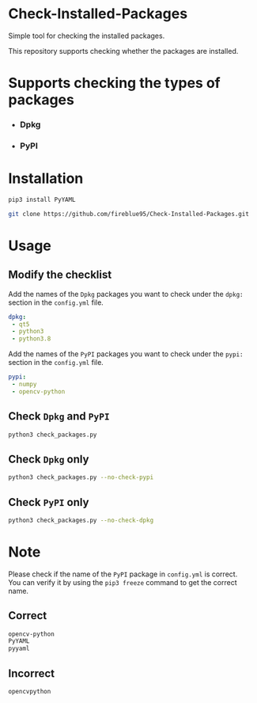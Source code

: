 # Check-Installed-Packages
Simple tool for checking the installed packages.

This repository supports checking whether the packages are installed.

Supports checking the types of packages
===
* ### Dpkg
* ### PyPI

Installation
===

```bash
pip3 install PyYAML
```

```bash
git clone https://github.com/fireblue95/Check-Installed-Packages.git
```

Usage
===

Modify the checklist
---

Add the names of the `Dpkg` packages you want to check under the `dpkg:` section in the `config.yml` file.
```yaml
dpkg:
 - qt5
 - python3
 - python3.8
```

Add the names of the `PyPI` packages you want to check under the `pypi:` section in the `config.yml` file.
```yaml
pypi:
 - numpy
 - opencv-python
```


Check `Dpkg` and `PyPI`
---
```bash
python3 check_packages.py 
```

Check `Dpkg` only
---
```bash
python3 check_packages.py --no-check-pypi
```

Check `PyPI` only
---
```bash
python3 check_packages.py --no-check-dpkg
```

Note
=
Please check if the name of the `PyPI` package in `config.yml` is correct.  
You can verify it by using the `pip3 freeze` command to get the correct name.

## Correct
```bash
opencv-python
PyYAML
pyyaml
```

## Incorrect
```bash
opencvpython
```